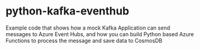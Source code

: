 # python-kafka-eventhub
Example code that shows how a mock Kafka Application can send messages to Azure Event Hubs, and how you can build Python based Azure Functions to process the message and save data to CosmosDB
